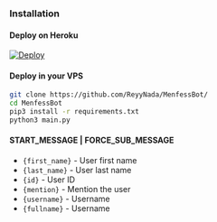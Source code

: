 ### Installation
#### Deploy on Heroku
[![Deploy](https://www.herokucdn.com/deploy/button.svg)](https://heroku.com/deploy?template=https://github.com/ReyyNada/MenfessBot)</br>



#### Deploy in your VPS
````bash
git clone https://github.com/ReyyNada/MenfessBot/
cd MenfessBot
pip3 install -r requirements.txt
python3 main.py
````

#### START_MESSAGE | FORCE_SUB_MESSAGE

* `{first_name}` - User first name
* `{last_name}` - User last name
* `{id}` - User ID
* `{mention}` - Mention the user
* `{username}` - Username
* `{fullname}` - Username
